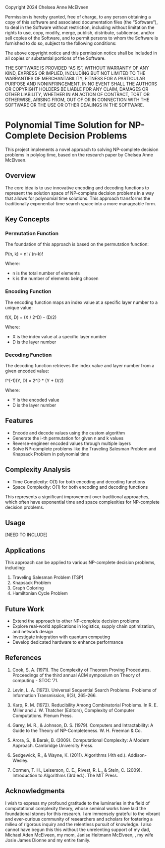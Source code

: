 Copyright 2024 Chelsea Anne McElveen

Permission is hereby granted, free of charge, to any person obtaining a copy of this software and associated documentation files (the “Software”), to deal in the Software without restriction, including without limitation the rights to use, copy, modify, merge, publish, distribute, sublicense, and/or sell copies of the Software, and to permit persons to whom the Software is furnished to do so, subject to the following conditions:

The above copyright notice and this permission notice shall be included in all copies or substantial portions of the Software.

THE SOFTWARE IS PROVIDED “AS IS”, WITHOUT WARRANTY OF ANY KIND, EXPRESS OR IMPLIED, INCLUDING BUT NOT LIMITED TO THE WARRANTIES OF MERCHANTABILITY, FITNESS FOR A PARTICULAR PURPOSE AND NONINFRINGEMENT. IN NO EVENT SHALL THE AUTHORS OR COPYRIGHT HOLDERS BE LIABLE FOR ANY CLAIM, DAMAGES OR OTHER LIABILITY, WHETHER IN AN ACTION OF CONTRACT, TORT OR OTHERWISE, ARISING FROM, OUT OF OR IN CONNECTION WITH THE SOFTWARE OR THE USE OR OTHER DEALINGS IN THE SOFTWARE.


# Polynomial Time Solution for NP-Complete Decision Problems

This project implements a novel approach to solving NP-complete decision problems in polylog time, based on the research paper by Chelsea Anne McElveen.

## Overview

The core idea is to use innovative encoding and decoding functions to represent the solution space of NP-complete decision problems in a way that allows for polynomial time solutions. This approach transforms the traditionally exponential-time search space into a more manageable form.

## Key Concepts

### Permutation Function

The foundation of this approach is based on the permutation function:

P(n, k) = n! / (n-k)!

Where:
- n is the total number of elements
- k is the number of elements being chosen

### Encoding Function

The encoding function maps an index value at a specific layer number to a unique value:

f(X, D) = (X / 2^D) - (D/2)

Where:
- X is the index value at a specific layer number
- D is the layer number

### Decoding Function

The decoding function retrieves the index value and layer number from a given encoded value:

f^(-1)(Y, D) = 2^D * (Y + D/2)

Where:
- Y is the encoded value
- D is the layer number

## Features

- Encode and decode values using the custom algorithm
- Generate the i-th permutation for given n and k values
- Reverse-engineer encoded values through multiple layers
- Solve NP-complete problems like the Traveling Salesman Problem and Knapsack Problem in polynomial time

## Complexity Analysis

- Time Complexity: O(1) for both encoding and decoding functions
- Space Complexity: O(1) for both encoding and decoding functions

This represents a significant improvement over traditional approaches, which often have exponential time and space complexities for NP-complete decision problems.

## Usage

[NEED TO INCLUDE]

## Applications

This approach can be applied to various NP-complete decision problems, including:

1. Traveling Salesman Problem (TSP)
2. Knapsack Problem
3. Graph Coloring
4. Hamiltonian Cycle Problem

## Future Work

- Extend the approach to other NP-complete decision problems
- Explore real-world applications in logistics, supply chain optimization, and network design
- Investigate integration with quantum computing
- Develop dedicated hardware to enhance performance

## References

1. Cook, S. A. (1971). The Complexity of Theorem Proving Procedures. Proceedings of the third annual ACM symposium on Theory of computing - STOC ’71.

2. Levin, L. A. (1973). Universal Sequential Search Problems. Problems of Information Transmission, 9(3), 265-266.

3. Karp, R. M. (1972). Reducibility Among Combinatorial Problems. In R. E. Miller and J. W. Thatcher (Editors), Complexity of Computer Computations. Plenum Press.

4. Garey, M. R., & Johnson, D. S. (1979). Computers and Intractability: A Guide to the Theory of NP-Completeness. W. H. Freeman & Co.

5. Arora, S., & Barak, B. (2009). Computational Complexity: A Modern Approach. Cambridge University Press.

6. Sedgewick, R., & Wayne, K. (2011). Algorithms (4th ed.). Addison-Wesley.

7. Cormen, T. H., Leiserson, C. E., Rivest, R. L., & Stein, C. (2009). Introduction to Algorithms (3rd ed.). The MIT Press.


## Acknowledgments

I wish to express my profound gratitude to the luminaries in the field of computational complexity theory, whose seminal works have laid the foundational stones for this research. I am immensely grateful to the vibrant and ever-curious community of researchers and scholars for fostering a milieu of rigorous inquiry and the relentless pursuit of knowledge. I also cannot have begun this this without the unrelenting support of my dad, Michael Aden McElveen, my mom, Janise Heitmann McElveen, , my wife Josie James Dionne and my entire family.